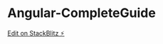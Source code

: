 # Angular-CompleteGuide

[Edit on StackBlitz ⚡️](https://stackblitz.com/edit/stackblitz-starters-9tzvwh)